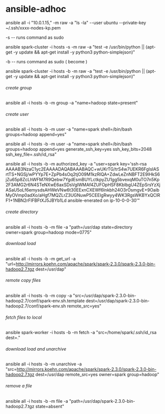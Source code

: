 # ansible-adhoc

ansible all -i "10.0.1.15," -m raw -a "ls -la" --user ubuntu --private-key ~/.ssh/xxxx-nodes-kp.pem

-s -- runs command as sudo 

ansible spark-cluster -i hosts -s -m raw -a "test -e /usr/bin/python || (apt-get -y update && apt-get install -y python3 python-simplejson)"

-b -- runs command as sudo ( become )

ansible spark-cluster -i hosts -b -m raw -a "test -e /usr/bin/python || (apt-get -y update && apt-get install -y python3 python-simplejson)"

###### create group

ansible all -i hosts -b -m group -a "name=hadoop state=present"

###### create user

ansible all -i hosts -b -m user -a "name=spark shell=/bin/bash groups=hadoop append=yes"

ansible all -i hosts -b -m user -a "name=spark shell=/bin/bash groups=hadoop append=yes generate_ssh_key=yes ssh_key_bits=2048 ssh_key_file=.ssh/id_rsa"

ansible all -i hosts -b -m authorized_key -a "user=spark key='ssh-rsa AAAAB3NzaC1yc2EAAAADAQABAAABAQC+wUKrTG/trS4w7UEKR6FgIsIASrtTS+NGSj/wPYYp7E+ZpPb4sOq2tjO09M1kzRlQA+ZdwLeZnNBFT2E9lHkS6jZu65p8ZcLhWFM7R9Qebw7YgdEsmBUYLctkpyZU1gg5bvexqM0uTO7n5Kp2F3AMG2r6N4STeNXwE6axSDsVglWMAf4ZUFOpHSF8KbIbgU4ZEpSrsYzXjASaU5oLf6emysdsAHWeVNw6t30EExnCXEWf6Inkbh24O3rOsmgvE+9OaibMyOVmp0adXo/aHgf7MQZLrZ3UGNuwP5CEElgRwyy4WK3RgsWKBYxQClRF1+1NBN2rFIFBFtXJ5JBYb1Ld ansible-enerated on ip-10-0-0-30'"

###### create directory

ansible all -i hosts -b -m file -a "path=/usr/dap state=directory owner=spark group=hadoop mode=0775"

###### download load

ansible all -i hosts -b -m get_url -a "url=http://mirrors.koehn.com/apache/spark/spark-2.3.0/spark-2.3.0-bin-hadoop2.7.tgz dest=/usr/dap"

###### remote copy files
ansible all -i hosts -b -m copy -a "src=/usr/dap/spark-2.3.0-bin-hadoop2.7/conf/spark-env.sh.template  dest=/usr/dap/spark-2.3.0-bin-hadoop2.7/conf/spark-env.sh remote_src=yes"

###### fetch files to local
ansible spark-worker -i hosts -b -m fetch -a "src=/home/spark/.ssh/id_rsa dest=." 

###### download load and unarchive 
ansible all -i hosts -b -m unarchive -a "src=http://mirrors.koehn.com/apache/spark/spark-2.3.0/spark-2.3.0-bin-hadoop2.7.tgz dest=/usr/dap remote_src=yes owner=spark group=hadoop"

###### remove a file
ansible all -i hosts -b -m file -a "path=/usr/dap/spark-2.3.0-bin-hadoop2.7.tgz state=absent"
